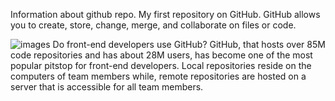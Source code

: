 Information about github repo.
My first repository on GitHub.
GitHub allows you to create, store, change, merge, and collaborate on files or code.

![images](https://github.com/Oluwafimi/this-is-my-first-project/assets/128043468/0a8a5b9d-d051-408b-8690-240da4be86d9)
Do front-end developers use GitHub?
GitHub, that hosts over 85M code repositories and has about 28M users, has become one of the most popular pitstop for front-end developers.
Local repositories reside on the computers of team members while, remote repositories are hosted on a server that is accessible for all team members.
